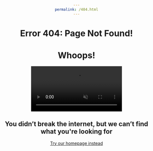 ```yaml
---
permalink: /404.html
---
```

Error 404: Page Not Found!
=======

<html>
<head>
<style>
h1 {text-align: center;}
h2 {text-align: center;}
p {text-align: center;}
div {text-align: center;}
</style>
</head>
<body>

<h1>Whoops!</h1>

<div class="bound">
    <video autoplay="" muted="" playsinline="" src="/assets/media/videos/404-pnf.mp4" type="video/mp4"></video>
    <h2>You didn’t break the internet, but we can’t find what you're looking for</h2>
  </div>


<p><a href="/">Try our homepage instead</a></p>